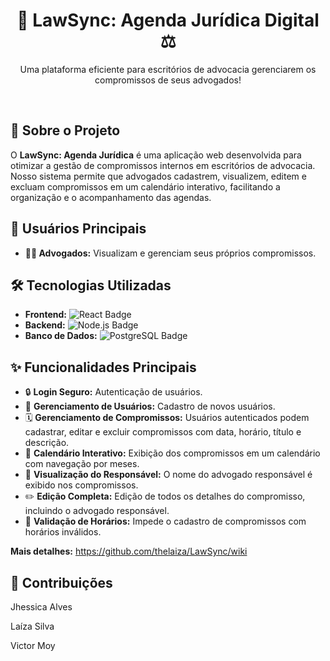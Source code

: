 <h1 align="center">📅 LawSync: Agenda Jurídica Digital ⚖️</h1>

<p align="center">
    Uma plataforma eficiente para escritórios de advocacia gerenciarem os compromissos de seus advogados!
</p>

<br>

## 🚀 Sobre o Projeto

O **LawSync: Agenda Jurídica** é uma aplicação web desenvolvida para otimizar a gestão de compromissos internos em escritórios de advocacia. Nosso sistema permite que advogados cadastrem, visualizem, editem e excluam compromissos em um calendário interativo, facilitando a organização e o acompanhamento das agendas.

## 🎯 Usuários Principais

* **👩‍⚖️ Advogados:** Visualizam e gerenciam seus próprios compromissos.

## 🛠️ Tecnologias Utilizadas

* **Frontend:** <img src="https://img.shields.io/badge/React-20232A?style=for-the-badge&logo=react&logoColor=61DAFB" alt="React Badge">
* **Backend:** <img src="https://img.shields.io/badge/Node.js-339933?style=for-the-badge&logo=nodedotjs&logoColor=white" alt="Node.js Badge">
* **Banco de Dados:** <img src="https://img.shields.io/badge/PostgreSQL-316192?style=for-the-badge&logo=postgresql&logoColor=white" alt="PostgreSQL Badge">

## ✨ Funcionalidades Principais

* 🔒 **Login Seguro:** Autenticação de usuários.
* 👤 **Gerenciamento de Usuários:** Cadastro de novos usuários.
* 🗓️ **Gerenciamento de Compromissos:** Usuários autenticados podem cadastrar, editar e excluir compromissos com data, horário, título e descrição.
* 📅 **Calendário Interativo:** Exibição dos compromissos em um calendário com navegação por meses.
* 👀 **Visualização do Responsável:** O nome do advogado responsável é exibido nos compromissos.
* ✏️ **Edição Completa:** Edição de todos os detalhes do compromisso, incluindo o advogado responsável.
* 🚫 **Validação de Horários:** Impede o cadastro de compromissos com horários inválidos.

**Mais detalhes:** https://github.com/thelaiza/LawSync/wiki

## 🤝 Contribuições

Jhessica Alves

Laíza Silva

Victor Moy
